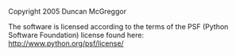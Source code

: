 Copyright 2005 Duncan McGreggor

The software is licensed according to the terms of the PSF (Python Software Foundation) license found here: http://www.python.org/psf/license/